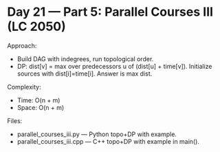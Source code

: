 # Day 21 — Part 5: Parallel Courses III (LC 2050)

Approach:
- Build DAG with indegrees, run topological order.
- DP: dist[v] = max over predecessors u of (dist[u] + time[v]). Initialize sources with dist[i]=time[i]. Answer is max dist.

Complexity:
- Time: O(n + m)
- Space: O(n + m)

Files:
- parallel_courses_iii.py — Python topo+DP with example.
- parallel_courses_iii.cpp — C++ topo+DP with example in main().
